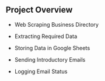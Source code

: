 ## Project Overview

* Web Scraping Business Directory

* Extracting Required Data

* Storing Data in Google Sheets

* Sending Introductory Emails

* Logging Email Status
